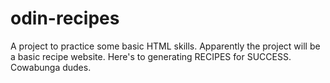 # odin-recipes

A project to practice some basic HTML skills. 
Apparently the project will be a basic recipe website. 
Here's to generating RECIPES for SUCCESS. Cowabunga dudes.

